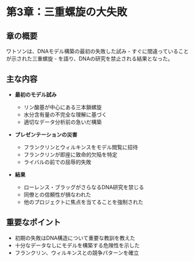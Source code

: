 # 第3章：三重螺旋の大失敗

## 章の概要
ワトソンは、DNAモデル構築の最初の失敗した試み - すぐに間違っていることが示された三重螺旋 - を語り、DNAの研究を禁止される結果となった。

## 主な内容
- **最初のモデル試み**
  - リン酸基が中心にある三本鎖螺旋
  - 水分含有量の不完全な理解に基づく
  - 適切なデータ分析前の急いだ構築

- **プレゼンテーションの災害**
  - フランクリンとウィルキンスをモデル閲覧に招待
  - フランクリンが即座に致命的欠陥を特定
  - ライバルの前での屈辱的失敗

- **結果**
  - ローレンス・ブラッグがさらなるDNA研究を禁じる
  - 同僚との信頼性が損なわれた
  - 他のプロジェクトに焦点を当てることを強制された

## 重要なポイント
- 初期の失敗はDNA構造について重要な教訓を教えた
- 十分なデータなしにモデルを構築する危険性を示した
- フランクリン、ウィルキンスとの競争パターンを確立